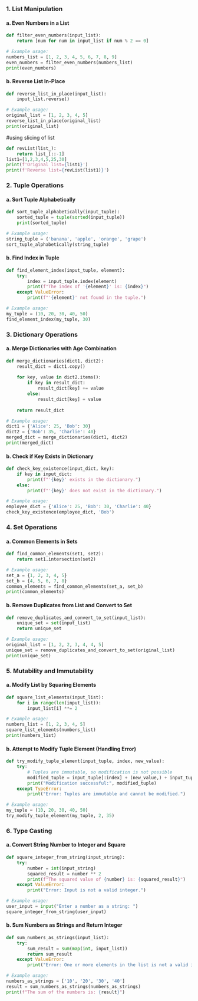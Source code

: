 ### 1. List Manipulation

#### a. Even Numbers in a List
```python
def filter_even_numbers(input_list):
    return [num for num in input_list if num % 2 == 0]

# Example usage:
numbers_list = [1, 2, 3, 4, 5, 6, 7, 8, 9]
even_numbers = filter_even_numbers(numbers_list)
print(even_numbers)
```

#### b. Reverse List In-Place
```python
def reverse_list_in_place(input_list):
    input_list.reverse()

# Example usage:
original_list = [1, 2, 3, 4, 5]
reverse_list_in_place(original_list)
print(original_list)
```
#using slicing of list
```python
def revList(list_):
    return list_[::-1]
list1=[1,2,3,4,5,25,30]
print(f'Original list={list1}')
print(f'Reverse list={revList(list1)}')
```
### 2. Tuple Operations

#### a. Sort Tuple Alphabetically
```python
def sort_tuple_alphabetically(input_tuple):
    sorted_tuple = tuple(sorted(input_tuple))
    print(sorted_tuple)

# Example usage:
string_tuple = ('banana', 'apple', 'orange', 'grape')
sort_tuple_alphabetically(string_tuple)
```

#### b. Find Index in Tuple
```python
def find_element_index(input_tuple, element):
    try:
        index = input_tuple.index(element)
        print(f"The index of '{element}' is: {index}")
    except ValueError:
        print(f"'{element}' not found in the tuple.")

# Example usage:
my_tuple = (10, 20, 30, 40, 50)
find_element_index(my_tuple, 30)
```

### 3. Dictionary Operations

#### a. Merge Dictionaries with Age Combination
```python
def merge_dictionaries(dict1, dict2):
    result_dict = dict1.copy()
    
    for key, value in dict2.items():
        if key in result_dict:
            result_dict[key] += value
        else:
            result_dict[key] = value
            
    return result_dict

# Example usage:
dict1 = {'Alice': 25, 'Bob': 30}
dict2 = {'Bob': 35, 'Charlie': 40}
merged_dict = merge_dictionaries(dict1, dict2)
print(merged_dict)
```

#### b. Check if Key Exists in Dictionary
```python
def check_key_existence(input_dict, key):
    if key in input_dict:
        print(f"'{key}' exists in the dictionary.")
    else:
        print(f"'{key}' does not exist in the dictionary.")

# Example usage:
employee_dict = {'Alice': 25, 'Bob': 30, 'Charlie': 40}
check_key_existence(employee_dict, 'Bob')
```

### 4. Set Operations

#### a. Common Elements in Sets
```python
def find_common_elements(set1, set2):
    return set1.intersection(set2)

# Example usage:
set_a = {1, 2, 3, 4, 5}
set_b = {4, 5, 6, 7, 8}
common_elements = find_common_elements(set_a, set_b)
print(common_elements)
```

#### b. Remove Duplicates from List and Convert to Set
```python
def remove_duplicates_and_convert_to_set(input_list):
    unique_set = set(input_list)
    return unique_set

# Example usage:
original_list = [1, 2, 2, 3, 4, 4, 5]
unique_set = remove_duplicates_and_convert_to_set(original_list)
print(unique_set)
```

### 5. Mutability and Immutability

#### a. Modify List by Squaring Elements
```python
def square_list_elements(input_list):
    for i in range(len(input_list)):
        input_list[i] **= 2

# Example usage:
numbers_list = [1, 2, 3, 4, 5]
square_list_elements(numbers_list)
print(numbers_list)
```

#### b. Attempt to Modify Tuple Element (Handling Error)
```python
def try_modify_tuple_element(input_tuple, index, new_value):
    try:
        # Tuples are immutable, so modification is not possible
        modified_tuple = input_tuple[:index] + (new_value,) + input_tuple[index + 1:]
        print("Modification successful:", modified_tuple)
    except TypeError:
        print("Error: Tuples are immutable and cannot be modified.")

# Example usage:
my_tuple = (10, 20, 30, 40, 50)
try_modify_tuple_element(my_tuple, 2, 35)
```

### 6. Type Casting

#### a. Convert String Number to Integer and Square
```python
def square_integer_from_string(input_string):
    try:
        number = int(input_string)
        squared_result = number ** 2
        print(f"The squared value of {number} is: {squared_result}")
    except ValueError:
        print("Error: Input is not a valid integer.")

# Example usage:
user_input = input("Enter a number as a string: ")
square_integer_from_string(user_input)
```

#### b. Sum Numbers as Strings and Return Integer
```python
def sum_numbers_as_strings(input_list):
    try:
        sum_result = sum(map(int, input_list))
        return sum_result
    except ValueError:
        print("Error: One or more elements in the list is not a valid integer.")

# Example usage:
numbers_as_strings = ['10', '20', '30', '40']
result = sum_numbers_as_strings(numbers_as_strings)
print(f"The sum of the numbers is: {result}")
```
